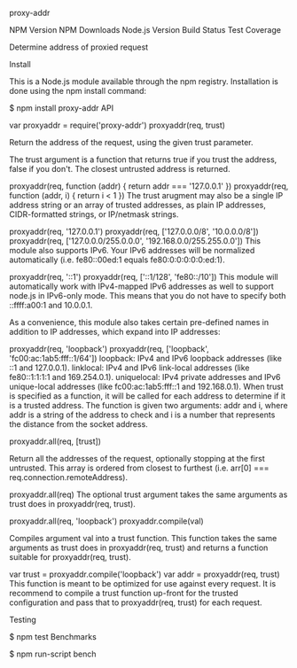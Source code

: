 proxy-addr

NPM Version NPM Downloads Node.js Version Build Status Test Coverage

Determine address of proxied request

Install

This is a Node.js module available through the npm registry. Installation is done using the npm install command:

$ npm install proxy-addr
API

var proxyaddr = require('proxy-addr')
proxyaddr(req, trust)

Return the address of the request, using the given trust parameter.

The trust argument is a function that returns true if you trust the address, false if you don't. The closest untrusted address is returned.

proxyaddr(req, function (addr) { return addr === '127.0.0.1' })
proxyaddr(req, function (addr, i) { return i < 1 })
The trust arugment may also be a single IP address string or an array of trusted addresses, as plain IP addresses, CIDR-formatted strings, or IP/netmask strings.

proxyaddr(req, '127.0.0.1')
proxyaddr(req, ['127.0.0.0/8', '10.0.0.0/8'])
proxyaddr(req, ['127.0.0.0/255.0.0.0', '192.168.0.0/255.255.0.0'])
This module also supports IPv6. Your IPv6 addresses will be normalized automatically (i.e. fe80::00ed:1 equals fe80:0:0:0:0:0:ed:1).

proxyaddr(req, '::1')
proxyaddr(req, ['::1/128', 'fe80::/10'])
This module will automatically work with IPv4-mapped IPv6 addresses as well to support node.js in IPv6-only mode. This means that you do not have to specify both ::ffff:a00:1 and 10.0.0.1.

As a convenience, this module also takes certain pre-defined names in addition to IP addresses, which expand into IP addresses:

proxyaddr(req, 'loopback')
proxyaddr(req, ['loopback', 'fc00:ac:1ab5:fff::1/64'])
loopback: IPv4 and IPv6 loopback addresses (like ::1 and 127.0.0.1).
linklocal: IPv4 and IPv6 link-local addresses (like fe80::1:1:1:1 and 169.254.0.1).
uniquelocal: IPv4 private addresses and IPv6 unique-local addresses (like fc00:ac:1ab5:fff::1 and 192.168.0.1).
When trust is specified as a function, it will be called for each address to determine if it is a trusted address. The function is given two arguments: addr and i, where addr is a string of the address to check and i is a number that represents the distance from the socket address.

proxyaddr.all(req, [trust])

Return all the addresses of the request, optionally stopping at the first untrusted. This array is ordered from closest to furthest (i.e. arr[0] === req.connection.remoteAddress).

proxyaddr.all(req)
The optional trust argument takes the same arguments as trust does in proxyaddr(req, trust).

proxyaddr.all(req, 'loopback')
proxyaddr.compile(val)

Compiles argument val into a trust function. This function takes the same arguments as trust does in proxyaddr(req, trust) and returns a function suitable for proxyaddr(req, trust).

var trust = proxyaddr.compile('loopback')
var addr = proxyaddr(req, trust)
This function is meant to be optimized for use against every request. It is recommend to compile a trust function up-front for the trusted configuration and pass that to proxyaddr(req, trust) for each request.

Testing

$ npm test
Benchmarks

$ npm run-script bench
